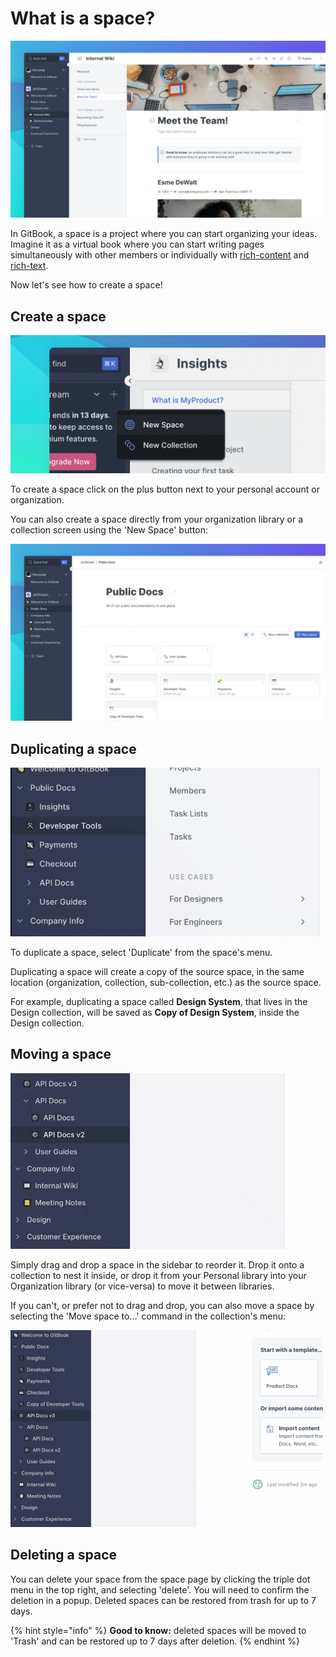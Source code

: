 # What is a space?

![](../../.gitbook/assets/Space.png)

In GitBook, a space is a project where you can start organizing your ideas. Imagine it as a virtual book where you can start writing pages simultaneously with other members or individually with [rich-content](../../tour/editor/inline/) and [rich-text](../../tour/editor/rich-text.md).

Now let's see how to create a space!

## Create a space

![](<../../.gitbook/assets/New Space.png>)

To create a space click on the plus button next to your personal account or organization.

You can also create a space directly from your organization library or a collection screen using the 'New Space' button:

![](<../../.gitbook/assets/Collection (1).png>)

## Duplicating a space

![](<../../.gitbook/assets/duplicate space.gif>)

To duplicate a space, select 'Duplicate' from the space's menu.

Duplicating a space will create a copy of the source space, in the same location (organization, collection, sub-collection, etc.) as the source space.

For example, duplicating a space called **Design System**, that lives in the Design collection, will be saved as **Copy of Design System**, inside the Design collection.

## Moving a space

![](<../../.gitbook/assets/Moving Space.gif>)

Simply drag and drop a space in the sidebar to reorder it. Drop it onto a collection to nest it inside, or drop it from your Personal library into your Organization library (or vice-versa) to move it between libraries.

If you can't, or prefer not to drag and drop, you can also move a space by selecting the 'Move space to…' command in the collection's menu:

![](<../../.gitbook/assets/Move to.gif>)

## Deleting a space

You can delete your space from the space page by clicking the triple dot menu in the top right, and selecting 'delete'. You will need to confirm the deletion in a popup. Deleted spaces can be restored from trash for up to 7 days.

{% hint style="info" %}
**Good to know:** deleted spaces will be moved to 'Trash' and can be restored up to 7 days after deletion.
{% endhint %}
